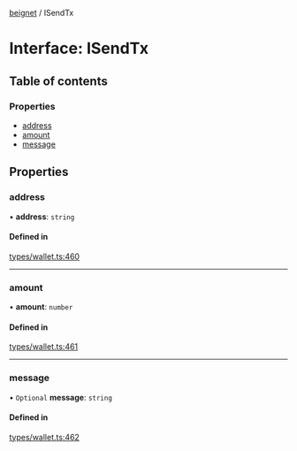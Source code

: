 [beignet](../README.md) / ISendTx

# Interface: ISendTx

## Table of contents

### Properties

- [address](ISendTx.md#address)
- [amount](ISendTx.md#amount)
- [message](ISendTx.md#message)

## Properties

### address

• **address**: `string`

#### Defined in

[types/wallet.ts:460](https://github.com/synonymdev/beignet/blob/05d5011/src/types/wallet.ts#L460)

___

### amount

• **amount**: `number`

#### Defined in

[types/wallet.ts:461](https://github.com/synonymdev/beignet/blob/05d5011/src/types/wallet.ts#L461)

___

### message

• `Optional` **message**: `string`

#### Defined in

[types/wallet.ts:462](https://github.com/synonymdev/beignet/blob/05d5011/src/types/wallet.ts#L462)
